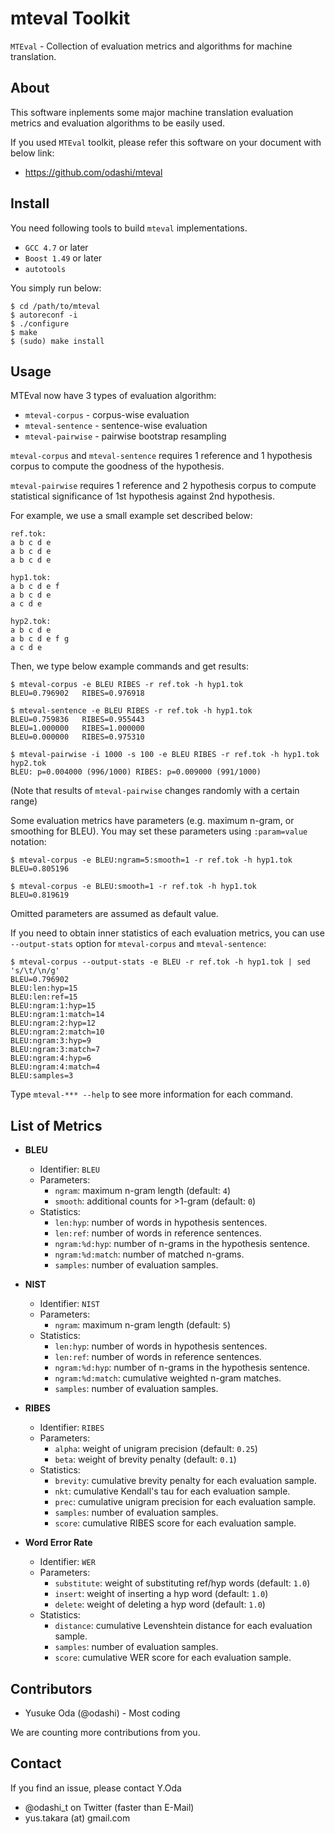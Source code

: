 mteval Toolkit
==============

`MTEval` - Collection of evaluation metrics and algorithms for machine translation.


About
-----

This software inplements some major machine translation evaluation metrics
and evaluation algorithms to be easily used.

If you used `MTEval` toolkit, please refer this software on your document with below link:
* https://github.com/odashi/mteval


Install
-------

You need following tools to build `mteval` implementations.
* `GCC 4.7` or later
* `Boost 1.49` or later
* `autotools`

You simply run below:

    $ cd /path/to/mteval
    $ autoreconf -i
    $ ./configure
    $ make
    $ (sudo) make install


Usage
-----

MTEval now have 3 types of evaluation algorithm:
* `mteval-corpus` - corpus-wise evaluation
* `mteval-sentence` - sentence-wise evaluation
* `mteval-pairwise` - pairwise bootstrap resampling

`mteval-corpus` and `mteval-sentence` requires 1 reference and 1 hypothesis corpus
to compute the goodness of the hypothesis.

`mteval-pairwise` requires 1 reference and 2 hypothesis corpus
to compute statistical significance of 1st hypothesis against 2nd hypothesis.

For example, we use a small example set described below:

    ref.tok:
    a b c d e
    a b c d e
    a b c d e

    hyp1.tok:
    a b c d e f
    a b c d e
    a c d e

    hyp2.tok:
    a b c d e
    a b c d e f g
    a c d e

Then, we type below example commands and get results:

    $ mteval-corpus -e BLEU RIBES -r ref.tok -h hyp1.tok
    BLEU=0.796902	RIBES=0.976918

    $ mteval-sentence -e BLEU RIBES -r ref.tok -h hyp1.tok
    BLEU=0.759836	RIBES=0.955443
    BLEU=1.000000	RIBES=1.000000
    BLEU=0.000000	RIBES=0.975310

    $ mteval-pairwise -i 1000 -s 100 -e BLEU RIBES -r ref.tok -h hyp1.tok hyp2.tok 
    BLEU: p=0.004000 (996/1000)	RIBES: p=0.009000 (991/1000)

(Note that results of `mteval-pairwise` changes randomly with a certain range)

Some evaluation metrics have parameters (e.g. maximum n-gram, or smoothing for BLEU).
You may set these parameters using `:param=value` notation:

    $ mteval-corpus -e BLEU:ngram=5:smooth=1 -r ref.tok -h hyp1.tok
    BLEU=0.805196

    $ mteval-corpus -e BLEU:smooth=1 -r ref.tok -h hyp1.tok
    BLEU=0.819619

Omitted parameters are assumed as default value.

If you need to obtain inner statistics of each evaluation metrics,
you can use `--output-stats` option for `mteval-corpus` and `mteval-sentence`:

    $ mteval-corpus --output-stats -e BLEU -r ref.tok -h hyp1.tok | sed 's/\t/\n/g'
    BLEU=0.796902
    BLEU:len:hyp=15
    BLEU:len:ref=15
    BLEU:ngram:1:hyp=15
    BLEU:ngram:1:match=14
    BLEU:ngram:2:hyp=12
    BLEU:ngram:2:match=10
    BLEU:ngram:3:hyp=9
    BLEU:ngram:3:match=7
    BLEU:ngram:4:hyp=6
    BLEU:ngram:4:match=4
    BLEU:samples=3

Type `mteval-*** --help` to see more information for each command.


List of Metrics
---------------

* **BLEU**
    * Identifier: `BLEU`
    * Parameters:
        * `ngram`: maximum n-gram length (default: `4`)
        * `smooth`: additional counts for >1-gram (default: `0`)
    * Statistics:
        * `len:hyp`: number of words in hypothesis sentences.
        * `len:ref`: number of words in reference sentences.
        * `ngram:%d:hyp`: number of n-grams in the hypothesis sentence.
        * `ngram:%d:match`: number of matched n-grams.
        * `samples`: number of evaluation samples.

* **NIST**
    * Identifier: `NIST`
    * Parameters:
        * `ngram`: maximum n-gram length (default: `5`)
    * Statistics:
        * `len:hyp`: number of words in hypothesis sentences.
        * `len:ref`: number of words in reference sentences.
        * `ngram:%d:hyp`: number of n-grams in the hypothesis sentence.
        * `ngram:%d:match`: cumulative weighted n-gram matches.
        * `samples`: number of evaluation samples.

* **RIBES**
    * Identifier: `RIBES`
    * Parameters:
        * `alpha`: weight of unigram precision (default: `0.25`)
        * `beta`: weight of brevity penalty (default: `0.1`)
    * Statistics:
        * `brevity`: cumulative brevity penalty for each evaluation sample.
        * `nkt`: cumulative Kendall's tau for each evaluation sample.
        * `prec`: cumulative unigram precision for each evaluation sample.
        * `samples`: number of evaluation samples.
        * `score`: cumulative RIBES score for each evaluation sample.

* **Word Error Rate**
    * Identifier: `WER`
    * Parameters:
        * `substitute`: weight of substituting ref/hyp words (default: `1.0`)
        * `insert`: weight of inserting a hyp word (default: `1.0`)
        * `delete`: weight of deleting a hyp word (default: `1.0`)
    * Statistics:
        * `distance`: cumulative Levenshtein distance for each evaluation sample.
        * `samples`: number of evaluation samples.
        * `score`: cumulative WER score for each evaluation sample.


Contributors
------------

* Yusuke Oda (@odashi) - Most coding

We are counting more contributions from you.


Contact
-------

If you find an issue, please contact Y.Oda
* @odashi_t on Twitter (faster than E-Mail)
* yus.takara (at) gmail.com

